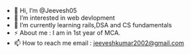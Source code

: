 - 👋 Hi, I’m @Jeevesh05
- 👀 I’m interested in web devlopment
- 🌱 I’m currently learning rails,DSA and CS fundamentals
- ⚡ About me : I am in 1st year of MCA.
- 📫 How to reach me
            email : jeeveshkumar2002@gmail.com
<!---
Jeevesh05/Jeevesh05 is a ✨ special ✨ repository because its `README.md` (this file) appears on your GitHub profile.
You can click the Preview link to take a look at your changes.
--->
